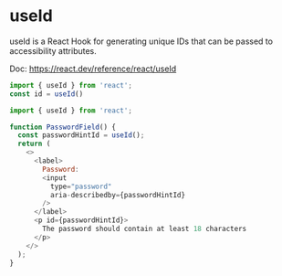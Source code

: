 # useId

useId is a React Hook for generating unique IDs that can be passed to accessibility attributes.

Doc: <https://react.dev/reference/react/useId>

```js
import { useId } from 'react';
const id = useId()
```


```js
import { useId } from 'react';

function PasswordField() {
  const passwordHintId = useId();
  return (
    <>
      <label>
        Password:
        <input
          type="password"
          aria-describedby={passwordHintId}
        />
      </label>
      <p id={passwordHintId}>
        The password should contain at least 18 characters
      </p>
    </>
  );
}

```